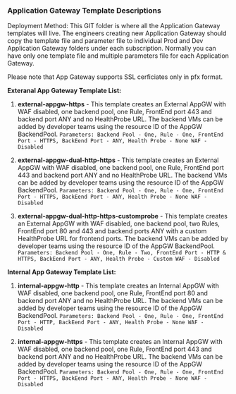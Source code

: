 ### Application Gateway Template Descriptions ###

Deployment Method:
This GIT folder is where all the Application Gateway templates will live. The engineers creating new Application Gateway should copy the template file and parameter file to individual Prod and Dev Application Gateway folders under each subscription. Normally you can have only one template file and multiple parameters file for each Application Gateway.

Please note that App Gateway supports SSL cerficiates only in pfx format.

**Exteranal App Gateway Template List:**

1. **external-appgw-https** - This template creates an External AppGW with WAF disabled, one backend pool, one Rule, FrontEnd port 443 and backend port ANY and no HealthProbe URL. The backend VMs can be added by developer teams using the resource ID of the AppGW BackendPool.
`Parameters:
Backend Pool - One,
Rule - One,
FrontEnd Port - HTTPS,
BackEend Port - ANY,
Health Probe - None
WAF - Disabled`


2. **external-appgw-dual-http-https** - This template creates an External AppGW with WAF disabled, one backend pool, one Rule, FrontEnd port 443 and backend port ANY and no HealthProbe URL. The backend VMs can be added by developer teams using the resource ID of the AppGW BackendPool.
`Parameters:
Backend Pool - One,
Rule - One,
FrontEnd Port - HTTPS,
BackEend Port - ANY,
Health Probe - None
WAF - Disabled`


3. **external-appgw-dual-http-https-customprobe** - This template creates an External AppGW with WAF disabled, one backend pool, two Rules, FrontEnd port 80 and 443 and backend ports ANY with a custom HealthProbe URL for frontend ports. The backend VMs can be added by developer teams using the resource ID of the AppGW BackendPool.
`Parameters:
Backend Pool - One,
Rule - Two,
FrontEnd Port - HTTP & HTTPS,
BackEend Port - ANY,
Health Probe - Custom
WAF - Disabled`

**Internal App Gateway Template List:**

1. **internal-appgw-http** - This template creates an Internal AppGW with WAF disabled, one backend pool, one Rule, FrontEnd port 80 and backend port ANY and no HealthProbe URL. The backend VMs can be added by developer teams using the resource ID of the AppGW BackendPool.
`Parameters:
Backend Pool - One,
Rule - One,
FrontEnd Port - HTTP,
BackEend Port - ANY,
Health Probe - None
WAF - Disabled`


2. **internal-appgw-https** - This template creates an Internal AppGW with WAF disabled, one backend pool, one Rule, FrontEnd port 443 and backend port ANY and no HealthProbe URL. The backend VMs can be added by developer teams using the resource ID of the AppGW BackendPool.
`Parameters:
Backend Pool - One,
Rule - One,
FrontEnd Port - HTTPS,
BackEend Port - ANY,
Health Probe - None
WAF - Disabled`
